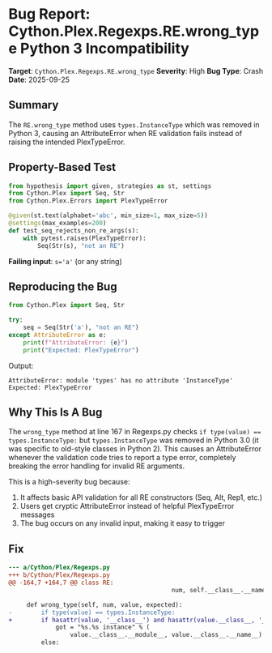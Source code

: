 # Bug Report: Cython.Plex.Regexps.RE.wrong_type Python 3 Incompatibility

**Target**: `Cython.Plex.Regexps.RE.wrong_type`
**Severity**: High
**Bug Type**: Crash
**Date**: 2025-09-25

## Summary

The `RE.wrong_type` method uses `types.InstanceType` which was removed in Python 3, causing an AttributeError when RE validation fails instead of raising the intended PlexTypeError.

## Property-Based Test

```python
from hypothesis import given, strategies as st, settings
from Cython.Plex import Seq, Str
from Cython.Plex.Errors import PlexTypeError

@given(st.text(alphabet='abc', min_size=1, max_size=5))
@settings(max_examples=200)
def test_seq_rejects_non_re_args(s):
    with pytest.raises(PlexTypeError):
        Seq(Str(s), "not an RE")
```

**Failing input**: `s='a'` (or any string)

## Reproducing the Bug

```python
from Cython.Plex import Seq, Str

try:
    seq = Seq(Str('a'), "not an RE")
except AttributeError as e:
    print(f"AttributeError: {e}")
    print("Expected: PlexTypeError")
```

Output:
```
AttributeError: module 'types' has no attribute 'InstanceType'
Expected: PlexTypeError
```

## Why This Is A Bug

The `wrong_type` method at line 167 in Regexps.py checks `if type(value) == types.InstanceType:` but `types.InstanceType` was removed in Python 3.0 (it was specific to old-style classes in Python 2). This causes an AttributeError whenever the validation code tries to report a type error, completely breaking the error handling for invalid RE arguments.

This is a high-severity bug because:
1. It affects basic API validation for all RE constructors (Seq, Alt, Rep1, etc.)
2. Users get cryptic AttributeError instead of helpful PlexTypeError messages
3. The bug occurs on any invalid input, making it easy to trigger

## Fix

```diff
--- a/Cython/Plex/Regexps.py
+++ b/Cython/Plex/Regexps.py
@@ -164,7 +164,7 @@ class RE:
                                             num, self.__class__.__name__, repr(value)))

     def wrong_type(self, num, value, expected):
-        if type(value) == types.InstanceType:
+        if hasattr(value, '__class__') and hasattr(value.__class__, '__module__'):
             got = "%s.%s instance" % (
                 value.__class__.__module__, value.__class__.__name__)
         else:
```